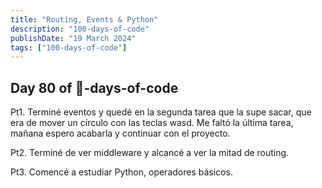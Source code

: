 ```yaml
---
title: "Routing, Events & Python"
description: "100-days-of-code"
publishDate: "19 March 2024"
tags: ["100-days-of-code"]
---
```


## Day **80** of 💯-days-of-code

Pt1. Terminé eventos y quedé en la segunda tarea que la supe sacar, que era de mover un círculo con las teclas wasd. Me faltó la última tarea, mañana espero acabarla y continuar con el proyecto.

Pt2. Terminé de ver middleware y alcancé a ver la mitad de routing.

Pt3. Comencé a estudiar Python, operadores básicos.
